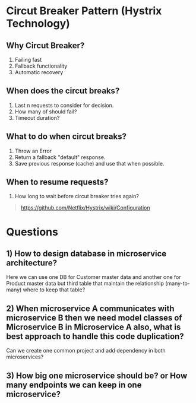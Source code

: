 # Circut Breaker Pattern (Hystrix Technology)

## Why Circut Breaker?
1. Failing fast
1. Fallback functionality
1. Automatic recovery

## When does the circut breaks?
1. Last n requests to consider for decision.
1. How many of should fail?
1. Timeout duration?

## What to do when circut breaks?
1. Throw an Error
1. Return a fallback "default" response.
1. Save previous response (cache) and use that when possible.

## When to resume requests?
1. How long to wait before circut breaker tries again?

> https://github.com/Netflix/Hystrix/wiki/Configuration

# Questions

## 1) How to design database in microservice architecture?
Here we can use one DB for Customer master data and another one for Product master data but third table that maintain the relationship (many-to-many) where to keep that table?

## 2) When microservice A communicates with microservice B then we need model classes of Microservice B in Microservice A also, what is best approach to handle this code duplication?
Can we create one common project and add dependency in both microservices?

## 3) How big one microservice should be? or How many endpoints we can keep in one microservice?

